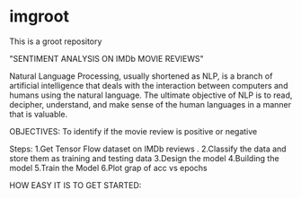 # imgroot
This is a groot repository

"SENTIMENT ANALYSIS ON IMDb MOVIE REVIEWS"

Natural Language Processing, usually shortened as NLP, is a branch of artificial intelligence that deals with the interaction between computers and humans using the natural language. The ultimate objective of NLP is to read, decipher, understand, and make sense of the human languages in a manner that is valuable.

OBJECTIVES:
To identify if the movie review is positive or negative

Steps:
1.Get Tensor Flow dataset on IMDb reviews .
2.Classify the data and store them as training and testing data
3.Design the model
4.Building the model
5.Train the Model
6.Plot grap of acc vs epochs

HOW EASY IT IS TO GET STARTED:



